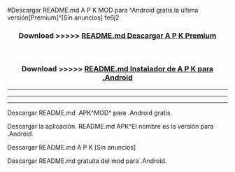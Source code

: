 #Descargar README.md A P K MOD para ^Android gratis.la última versión[Premium]^[Sin anuncios] fe6j2



<div align="center">
<h3>Download >>>>> <a href="https://es-web.web.app/?es= ${title}">README.md Descargar A P K Premium</a></h3><br>

<h3>Download >>>>> <a href="https://es-web.web.app/?es= ${title}">README.md Instalador de A P K para .Android</a></h3>
</div>


----------------------------------------------------------

----------------------------------------------------------

----------------------------------------------------------

Descargar README.md .APK^MOD^ para .Android gratis.

Descargar la aplicación. README.md APK^El nombre es la versión para .Android.

Descargar README.md A P K [Sin anuncios]

Descargar README.md gratuita del mod para .Android.